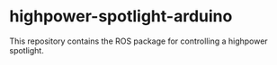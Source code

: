 # highpower-spotlight-arduino
This repository contains the ROS package for controlling a highpower spotlight.
